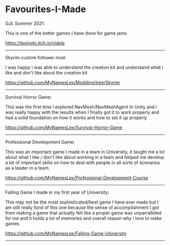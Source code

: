 # Favourites-I-Made
GJL Summer 2021:


This is one of the better games I have done for game jams

https://lexingto.itch.io/viable
_________________________________________________________________________________________________________________________________________________________________________
Skyrim custom follower mod:


I was happy i was able to understand the creation kit and understand what i like and don't like about the creation kit

https://github.com/MyNamesLex/Modding/tree/Skyrim
_________________________________________________________________________________________________________________________________________________________________________
Survival Horror Game:


This was the first time I explored NavMesh/NavMeshAgent In Unity and i was really happy with the results when I finally got it to work properly and had a solid foundation on how it works and how to set it up properly

https://github.com/MyNamesLex/Survival-Horror-Game
_________________________________________________________________________________________________________________________________________________________________________
Professional Development Game:

This was an important game I made in a team in University, it taught me a lot about what I like / don't like about working in a team and helped me develop a lot of important skills on how to deal with people in all sorts of scenarios as a leader in a team.


https://github.com/MyNamesLex/Professional-Development-Course
_________________________________________________________________________________________________________________________________________________________________________
Falling Game I made in my first year of University:


This may not be the most sophisticated/best game I have ever made but I am still really fond of this one because the sense of accomplishment I got from making a game that actually felt like a proper game was unparralleled for me and it holds a lot of memories and overall reason why I love to make games

https://github.com/MyNamesLex/Falling-Game-University
_________________________________________________________________________________________________________________________________________________________________________
